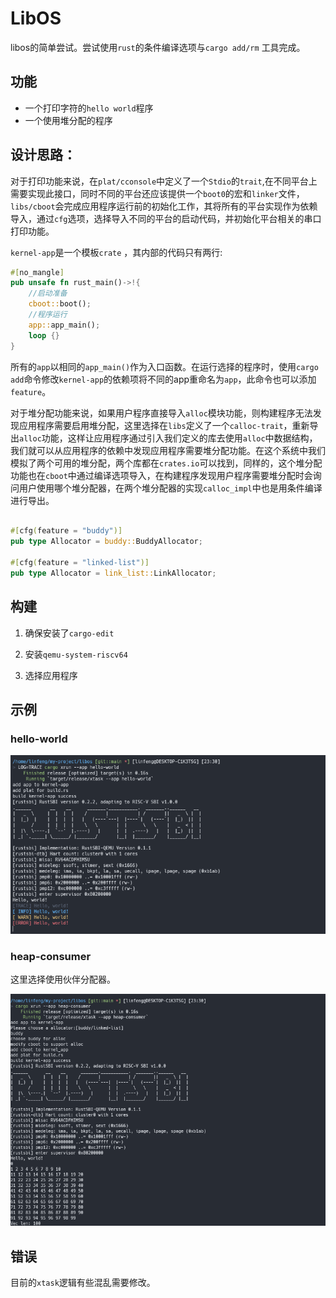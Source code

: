 # LibOS

libos的简单尝试。尝试使用`rust`的条件编译选项与`cargo add/rm` 工具完成。

## 功能

- 一个打印字符的`hello world`程序
- 一个使用堆分配的程序

## 设计思路：

 对于打印功能来说，在`plat/cconsole`中定义了一个`Stdio`的`trait`,在不同平台上需要实现此接口，同时不同的平台还应该提供一个`boot0`的宏和`linker`文件，`libs/cboot`会完成应用程序运行前的初始化工作，其将所有的平台实现作为依赖导入，通过`cfg`选项，选择导入不同的平台的启动代码，并初始化平台相关的串口打印功能。

`kernel-app`是一个模板`crate` ，其内部的代码只有两行:

```rust
#[no_mangle]
pub unsafe fn rust_main()->!{
    //启动准备
    cboot::boot();
    //程序运行
    app::app_main();
    loop {}
}
```

所有的`app`以相同的`app_main()`作为入口函数。在运行选择的程序时，使用`cargo add`命令修改`kernel-app`的依赖项将不同的app重命名为`app`，此命令也可以添加`feature`。



对于堆分配功能来说，如果用户程序直接导入`alloc`模块功能，则构建程序无法发现应用程序需要启用堆分配，这里选择在`libs`定义了一个`calloc-trait`，重新导出`alloc`功能，这样让应用程序通过引入我们定义的库去使用`alloc`中数据结构，我们就可以从应用程序的依赖中发现应用程序需要堆分配功能。在这个系统中我们模拟了两个可用的堆分配，两个库都在`crates.io`可以找到，同样的，这个堆分配功能也在`cboot`中通过编译选项导入，在构建程序发现用户程序需要堆分配时会询问用户使用哪个堆分配器，在两个堆分配器的实现`calloc_impl`中也是用条件编译进行导出。

```rust

#[cfg(feature = "buddy")]
pub type Allocator = buddy::BuddyAllocator;

#[cfg(feature = "linked-list")]
pub type Allocator = link_list::LinkAllocator;

```



## 构建

1. 确保安装了`cargo-edit`
2. 安装`qemu-system-riscv64`

3. 选择应用程序



## 示例

### hello-world

![image-20221101233041236](assert/image-20221101233041236.png)

### heap-consumer

这里选择使用伙伴分配器。

![image-20221101233126217](assert/image-20221101233126217.png)



## 错误

目前的`xtask`逻辑有些混乱需要修改。
